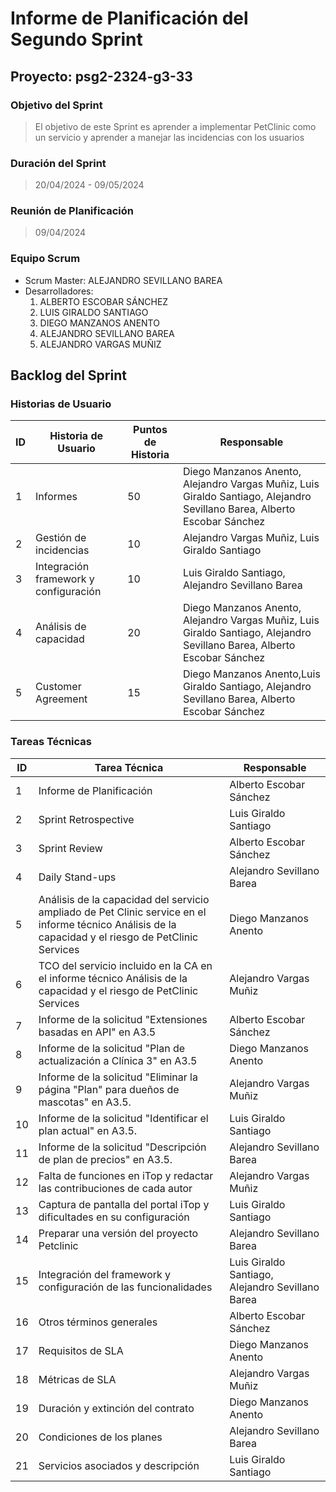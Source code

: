 # Informe de Planificación del Segundo Sprint

## Proyecto: psg2-2324-g3-33

### Objetivo del Sprint
> El objetivo de este Sprint es aprender a implementar PetClinic como un servicio y aprender a manejar las incidencias con los usuarios

### Duración del Sprint
> 20/04/2024 - 09/05/2024

### Reunión de Planificación
> 09/04/2024

### Equipo Scrum
- Scrum Master: ALEJANDRO SEVILLANO BAREA
- Desarrolladores:
  1. ALBERTO ESCOBAR SÁNCHEZ
  2. LUIS GIRALDO SANTIAGO
  3. DIEGO MANZANOS ANENTO
  4. ALEJANDRO SEVILLANO BAREA
  5. ALEJANDRO VARGAS MUÑIZ

## Backlog del Sprint

### Historias de Usuario
| ID | Historia de Usuario |    Puntos de Historia   | Responsable |
|----|--------------------------|--------------------|-------------|
| 1 | Informes      |    50     |  Diego Manzanos Anento, Alejandro Vargas Muñiz, Luis Giraldo Santiago, Alejandro Sevillano Barea, Alberto Escobar Sánchez  |
| 2 | Gestión de incidencias    |    10     | Alejandro Vargas Muñiz, Luis Giraldo Santiago|
| 3 | Integración framework y configuración|    10     | Luis Giraldo Santiago, Alejandro Sevillano Barea|
| 4 | Análisis de capacidad      |    20     |  Diego Manzanos Anento, Alejandro Vargas Muñiz, Luis Giraldo Santiago, Alejandro Sevillano Barea, Alberto Escobar Sánchez  |
| 5 | Customer Agreement|    15     | Diego Manzanos Anento,Luis Giraldo Santiago, Alejandro Sevillano Barea, Alberto Escobar Sánchez|



### Tareas Técnicas
| ID | Tarea Técnica          | Responsable |
|----|------------------------|-------------|
| 1  | Informe de Planificación  | Alberto Escobar Sánchez    |
| 2  | Sprint Retrospective | Luis Giraldo Santiago    |
| 3  | Sprint Review | Alberto Escobar Sánchez    |
| 4  | Daily Stand-ups | Alejandro Sevillano Barea    |
| 5  | Análisis de la capacidad del servicio ampliado de Pet Clinic service en el informe técnico Análisis de la capacidad y el riesgo de PetClinic Services | Diego Manzanos Anento    |
| 6  | TCO del servicio incluido en la CA en el informe técnico Análisis de la capacidad y el riesgo de PetClinic Services |  Alejandro Vargas Muñiz |
| 7  | Informe de la solicitud "Extensiones basadas en API" en A3.5  | Alberto Escobar Sánchez  |
| 8  | Informe de la solicitud "Plan de actualización a Clínica 3" en A3.5 | Diego Manzanos Anento    |
| 9  |  Informe de la solicitud "Eliminar la página "Plan" para dueños de mascotas" en A3.5. | Alejandro Vargas Muñiz  |
| 10  |  Informe de la solicitud "Identificar el plan actual" en A3.5. | Luis Giraldo Santiago  |
| 11  | Informe de la solicitud "Descripción de plan de precios" en A3.5. | Alejandro Sevillano Barea   |
| 12  |  Falta de funciones en iTop y redactar las contribuciones de cada autor | Alejandro Vargas Muñiz   |
| 13  | Captura de pantalla del portal iTop y dificultades en su configuración | Luis Giraldo Santiago  |
| 14  | Preparar una versión del proyecto Petclinic | Alejandro Sevillano Barea   |
| 15  | Integración del framework y configuración de las funcionalidades | Luis Giraldo Santiago, Alejandro Sevillano Barea |
| 16  | Otros términos generales | Alberto Escobar Sánchez  |
| 17  |  Requisitos de SLA | Diego Manzanos Anento    |
| 18  | Métricas de SLA | Alejandro Vargas Muñiz    |
| 19  | Duración y extinción del contrato | Diego Manzanos Anento    |
| 20  | Condiciones de los planes | Alejandro Sevillano Barea  |
| 21  | Servicios asociados y descripción  | Luis Giraldo Santiago   |